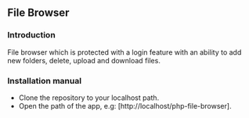 ## File Browser

### Introduction

File browser which is protected with a login feature with an ability to add new folders, delete, upload and download files.

### Installation manual

- Clone the repository to your localhost path.
- Open the path of the app, e.g: [http://localhost/php-file-browser].

